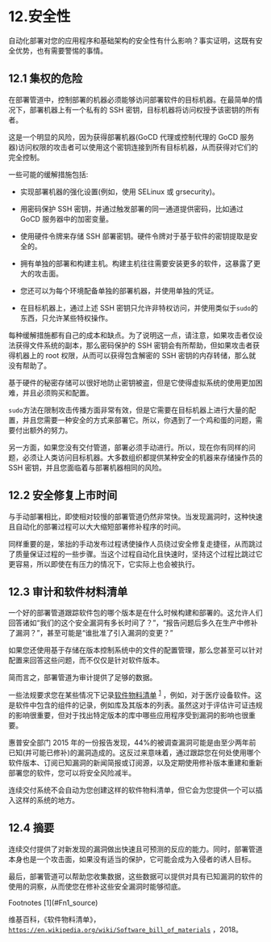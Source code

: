 # 12.安全性

自动化部署对您的应用程序和基础架构的安全性有什么影响？事实证明，这既有安全优势，也有需要警惕的事情。

## 12.1 集权的危险

在部署管道中，控制部署的机器必须能够访问部署软件的目标机器。在最简单的情况下，部署机器上有一个私有的 SSH 密钥，目标机器将访问权授予该密钥的所有者。

这是一个明显的风险，因为获得部署机器(GoCD 代理或控制代理的 GoCD 服务器)访问权限的攻击者可以使用这个密钥连接到所有目标机器，从而获得对它们的完全控制。

一些可能的缓解措施包括:

*   实现部署机器的强化设置(例如，使用 SELinux 或 grsecurity)。

*   用密码保护 SSH 密钥，并通过触发部署的同一通道提供密码，比如通过 GoCD 服务器中的加密变量。

*   使用硬件令牌来存储 SSH 部署密钥。硬件令牌对于基于软件的密钥提取是安全的。

*   拥有单独的部署和构建主机。构建主机往往需要安装更多的软件，这暴露了更大的攻击面。

*   您还可以为每个环境配备单独的部署机器，并使用单独的凭证。

*   在目标机器上，通过上述 SSH 密钥只允许非特权访问，并使用类似于`sudo`的东西，只允许某些特权操作。

每种缓解措施都有自己的成本和缺点。为了说明这一点，请注意，如果攻击者仅设法获得文件系统的副本，那么密码保护的 SSH 密钥会有所帮助，但如果攻击者获得机器上的 root 权限，从而可以获得包含解密的 SSH 密钥的内存转储，那么就没有帮助了。

基于硬件的秘密存储可以很好地防止密钥被盗，但是它使得虚拟系统的使用更加困难，并且必须购买和配置。

`sudo`方法在限制攻击传播方面非常有效，但是它需要在目标机器上进行大量的配置，并且您需要一种安全的方式来部署它。所以，你遇到了一个鸡和蛋的问题，需要付出额外的努力。

另一方面，如果您没有交付管道，部署必须手动进行。所以，现在你有同样的问题，必须让人类访问目标机器。大多数组织都提供某种安全的机器来存储操作员的 SSH 密钥，并且您面临着与部署机器相同的风险。

## 12.2 安全修复上市时间

与手动部署相比，即使相对较慢的部署管道仍然非常快。当发现漏洞时，这种快速且自动化的部署过程可以大大缩短部署修补程序的时间。

同样重要的是，笨拙的手动发布过程诱使操作人员绕过安全修复走捷径，从而跳过了质量保证过程的一些步骤。当这个过程自动化且快速时，坚持这个过程比跳过它更容易，所以即使在有压力的情况下，它实际上也会被执行。

## 12.3 审计和软件材料清单

一个好的部署管道跟踪软件包的哪个版本是在什么时候构建和部署的。这允许人们回答诸如“我们的这个安全漏洞有多长时间了？”，“报告问题后多久在生产中修补了漏洞？”，甚至可能是“谁批准了引入漏洞的变更？”

如果您还使用基于存储在版本控制系统中的文件的配置管理，那么您甚至可以针对配置来回答这些问题，而不仅仅是针对软件版本。

简而言之，部署管道为审计提供了足够的数据。

一些法规要求您在某些情况下记录[软件物料清单](https://en.wikipedia.org/wiki/Software_Bill_of_Materials) <sup>[1](#Fn1)</sup> ，例如，对于医疗设备软件。这是软件中包含的组件的记录，例如库及其版本的列表。虽然这对于评估许可证违规的影响很重要，但对于找出特定版本的库中哪些应用程序受到漏洞的影响也很重要。

惠普安全部门 2015 年的一份报告发现，44%的被调查漏洞可能是由至少两年前已知(并可能已修补)的漏洞造成的。这反过来意味着，通过跟踪您在何处使用哪个软件版本、订阅已知漏洞的新闻简报或订阅源，以及定期使用修补版本重建和重新部署您的软件，您可以将安全风险减半。

连续交付系统不会自动为您创建这样的软件物料清单，但它会为您提供一个可以插入这样的系统的地方。

## 12.4 摘要

连续交付提供了对新发现的漏洞做出快速且可预测的反应的能力。同时，部署管道本身也是一个攻击面，如果没有适当的保护，它可能会成为入侵者的诱人目标。

最后，部署管道可以帮助您收集数据，这些数据可以提供对具有已知漏洞的软件的使用的洞察，从而使您在修补这些安全漏洞时能够彻底。

<aside class="FootnoteSection" epub:type="footnotes">Footnotes [1](#Fn1_source)

维基百科，《软件物料清单》， [`https://en.wikipedia.org/wiki/Software_bill_of_materials`](https://en.wikipedia.org/wiki/Software_bill_of_materials) ，2018。

 </aside>